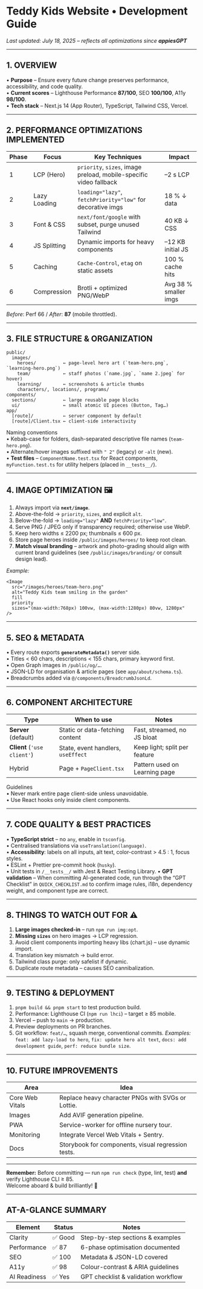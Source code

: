 # Teddy Kids Website • Development Guide

_Last updated: July 18, 2025 – reflects all optimizations since **appiesGPT**_

---

## 1. OVERVIEW  
• **Purpose** – Ensure every future change preserves performance, accessibility, and code quality.  
• **Current scores** – Lighthouse Performance **87/100**, SEO **100/100**, A11y **98/100**.  
• **Tech stack** – Next.js 14 (App Router), TypeScript, Tailwind CSS, Vercel.

---

## 2. PERFORMANCE OPTIMIZATIONS IMPLEMENTED

| Phase | Focus | Key Techniques | Impact |
|-------|-------|----------------|--------|
| 1 | LCP (Hero) | `priority`, `sizes`, image preload, mobile-specific video fallback | –2 s LCP |
| 2 | Lazy Loading | `loading="lazy"`, `fetchPriority="low"` for decorative imgs | 18 % ↓ data |
| 3 | Font & CSS | `next/font/google` with subset, purge unused Tailwind | 40 KB ↓ CSS |
| 4 | JS Splitting | Dynamic imports for heavy components | –12 KB initial JS |
| 5 | Caching | `Cache-Control`, `etag` on static assets | 100 % cache hits |
| 6 | Compression | Brotli + optimized PNG/WebP | Avg 38 % smaller imgs |

_Before_: Perf 66 / _After_: **87** (mobile throttled).

---

## 3. FILE STRUCTURE & ORGANIZATION

```
public/
  images/
    heroes/          ← page-level hero art (`team-hero.png`, `learning-hero.png`)
    team/            ← staff photos (`name.jpg`, `name 2.jpeg` for hover)
    learning/        ← screenshots & article thumbs
    characters/, locations/, programs/
components/
  sections/          ← large reusable page blocks
  ui/                ← small atomic UI pieces (Button, Tag…)
app/
  [route]/           ← server component by default
  [route]/Client.tsx ← client-side interactivity
```

Naming conventions  
• Kebab-case for folders, dash-separated descriptive file names (`team-hero.png`).  
• Alternate/hover images suffixed with `" 2"` (legacy) or `-alt` (new).  
• **Test files** – `ComponentName.test.tsx` for React components,  
  `myFunction.test.ts` for utility helpers (placed in `__tests__/`).

---

## 4. IMAGE OPTIMIZATION 🖼️

1. Always import via **`next/image`**.  
2. Above-the-fold → `priority`, `sizes`, and explicit `alt`.  
3. Below-the-fold → `loading="lazy"` **AND** `fetchPriority="low"`.  
4. Serve PNG / JPEG only if transparency required; otherwise use WebP.  
5. Keep hero widths ≤ 2200 px; thumbnails ≤ 600 px.  
6. Store page heroes inside `/public/images/heroes/` to keep root clean.
7. **Match visual branding** – artwork and photo-grading should align with
   current brand guidelines (see `/public/images/branding/` or consult design lead).

_Example:_

```tsx
<Image
  src="/images/heroes/team-hero.png"
  alt="Teddy Kids team smiling in the garden"
  fill
  priority
  sizes="(max-width:768px) 100vw, (max-width:1280px) 80vw, 1280px"
/>
```

---

## 5. SEO & METADATA

• Every route exports **`generateMetadata()`** server side.  
• Titles < 60 chars, descriptions < 155 chars, primary keyword first.  
• Open Graph images in `/public/og/…`.  
• JSON-LD for organisation & article pages (see `app/about/schema.ts`).  
• Breadcrumbs added via `@/components/BreadcrumbJsonLd`.

---

## 6. COMPONENT ARCHITECTURE

| Type | When to use | Notes |
|------|-------------|-------|
| **Server** (default) | Static or data-fetching content | Fast, streamed, no JS bloat |
| **Client** (`'use client'`) | State, event handlers, `useEffect` | Keep light; split per feature |
| Hybrid | Page + `PageClient.tsx` | Pattern used on Learning page |

Guidelines  
• Never mark entire page client-side unless unavoidable.  
• Use React hooks only inside client components.

---

## 7. CODE QUALITY & BEST PRACTICES

• **TypeScript strict** – no `any`, enable in `tsconfig`.  
• Centralised translations via `useTranslation(language)`.  
• **Accessibility**: labels on all inputs, alt text, color-contrast > 4.5 : 1, focus styles.  
• ESLint + Prettier pre-commit hook (`husky`).  
• Unit tests in `/__tests__/` with Jest & React Testing Library.
• **GPT validation** – When committing AI-generated code, run through the
  “GPT Checklist” in `QUICK_CHECKLIST.md` to confirm image rules, i18n,
  dependency weight, and component type are correct.

---

## 8. THINGS TO WATCH OUT FOR ⚠️

1. **Large images checked-in** – run `npm run img:opt`.  
2. **Missing `sizes`** on hero images → LCP regression.  
3. Avoid client components importing heavy libs (chart.js) – use dynamic import.  
4. Translation key mismatch → build error.  
5. Tailwind class purge: only safelist if dynamic.  
6. Duplicate route metadata – causes SEO cannibalization.  

---

## 9. TESTING & DEPLOYMENT

1. `pnpm build && pnpm start` to test production build.  
2. Performance: Lighthouse CI (`npm run lhci`) – target ≥ 85 mobile.  
3. Vercel – push to `main` → production.  
4. Preview deployments on PR branches.  
5. Git workflow: `feat/…`, squash merge, conventional commits.
   *Examples:* `feat: add lazy-load to hero`, `fix: update hero alt text`,
   `docs: add development guide`, `perf: reduce bundle size`.

---

## 10. FUTURE IMPROVEMENTS

| Area | Idea |
|------|------|
| Core Web Vitals | Replace heavy character PNGs with SVGs or Lottie. |
| Images | Add AVIF generation pipeline. |
| PWA | Service-worker for offline nursery tour. |
| Monitoring | Integrate Vercel Web Vitals + Sentry. |
| Docs | Storybook for components, visual regression tests. |

---

**Remember:** Before committing — run `npm run check` (type, lint, test) **and** verify Lighthouse CLI ≥ 85.  
Welcome aboard & build brilliantly! 🎉

---

## AT-A-GLANCE SUMMARY

| Element          | Status  | Notes                                   |
|------------------|---------|-----------------------------------------|
| Clarity          | ✅ Good | Step-by-step sections & examples        |
| Performance      | ✅ 87   | 6-phase optimisation documented         |
| SEO              | ✅ 100  | Metadata & JSON-LD covered              |
| A11y             | ✅ 98   | Colour-contrast & ARIA guidelines       |
| AI Readiness     | ✅ Yes  | GPT checklist & validation workflow     |
